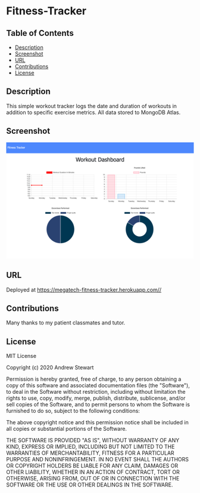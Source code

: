 # Fitness-Tracker

## Table of Contents

* [Description](#description)
* [Screenshot](#screenshot)
* [URL](#url)
* [Contributions](#contributions)
* [License](#license)


## Description

This simple workout tracker logs the date and duration of workouts in addition to specific exercise metrics. All data stored to MongoDB Atlas.


## Screenshot

![Fitness Tracker UI](public/images/fitness-tracker-ui.png)


## URL
Deployed at https://megatech-fitness-tracker.herokuapp.com//


## Contributions

Many thanks to my patient classmates and tutor.


## License

MIT License

Copyright (c) 2020 Andrew Stewart

Permission is hereby granted, free of charge, to any person obtaining a copy
of this software and associated documentation files (the "Software"), to deal
in the Software without restriction, including without limitation the rights
to use, copy, modify, merge, publish, distribute, sublicense, and/or sell
copies of the Software, and to permit persons to whom the Software is
furnished to do so, subject to the following conditions:

The above copyright notice and this permission notice shall be included in all
copies or substantial portions of the Software.

THE SOFTWARE IS PROVIDED "AS IS", WITHOUT WARRANTY OF ANY KIND, EXPRESS OR
IMPLIED, INCLUDING BUT NOT LIMITED TO THE WARRANTIES OF MERCHANTABILITY,
FITNESS FOR A PARTICULAR PURPOSE AND NONINFRINGEMENT. IN NO EVENT SHALL THE
AUTHORS OR COPYRIGHT HOLDERS BE LIABLE FOR ANY CLAIM, DAMAGES OR OTHER
LIABILITY, WHETHER IN AN ACTION OF CONTRACT, TORT OR OTHERWISE, ARISING FROM,
OUT OF OR IN CONNECTION WITH THE SOFTWARE OR THE USE OR OTHER DEALINGS IN THE
SOFTWARE.


